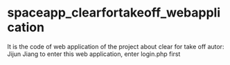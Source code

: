 # spaceapp_clearfortakeoff_webapplication
It is the code of web application of the project about clear for take off
autor: Jijun Jiang
to enter this web application, enter login.php first
